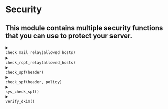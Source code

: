 # Security
## This module contains multiple security functions that you can use to protect your server.
<details>
<summary>
<code>
check_mail_relay(allowed_hosts)
</code>
</summary>
<br/>
<div style='padding: 10px; border-radius: 5px; border-style: solid; border-color: white'>
 Do not accept a message from a known internal domain if the client is unknown.

 # Args
 * `allowed_hosts` - group of IPv4 | IPv6 | IPv4 range | IPv6 range | fqdn

 # Return
 * `deny()`
 * `next()`

 # Effective smtp stage
 `mail` and onwards.

 # Example
 ```js
 mail: [
    rule "check mail relay" || {
        object allowed_hosts group = [
            object mta_ip ip4 = "192.168.1.254",
            object mta_fqdn fqdn = "mta-internal.foobar.com"
        ];
        check_mail_relay(allowed_hosts)
    }
 ]

 
 ```

</div>
<br/>
</details>
<details>
<summary>
<code>
check_rcpt_relay(allowed_hosts)
</code>
</summary>
<br/>
<div style='padding: 10px; border-radius: 5px; border-style: solid; border-color: white'>
 Do not accept open relaying.

 # Args

 * `allowed_hosts` - group of IPv4 | IPv6 | IPv4 range | IPv6 range | fqdn

 # Return
 * `deny()`
 * `next()`

 # Effective smtp stage
 `rcpt` only.

 # Example
 ```js
 rcpt: [
    rule "check rcpt relay" || {
        object allowed_hosts group = [
            object mta_ip ip4 = "192.168.1.254",
            object mta_fqdn fqdn = "mta-internal.foobar.com"
        ];
        check_rcpt_relay(allowed_hosts)
    }
 ]

 
 ```

</div>
<br/>
</details>
<details>
<summary>
<code>
check_spf(header)
</code>
</summary>
<br/>
<div style='padding: 10px; border-radius: 5px; border-style: solid; border-color: white'>
 Check spf record following the Sender Policy Framework (RFC 7208).
 A wrapper with the policy set to "strict" by default.
 see https://datatracker.ietf.org/doc/html/rfc7208

 # Args

 * `header` - "spf" | "auth" | "both" | "none"

 # Return
 * `deny(code550_7_23 | code451_7_24 | code550_7_24)` - an error occurred during lookup. (returned even when a softfail is received using the "strict" policy)
 * `next()` - the operation succeeded.

 # Effective smtp stage
 `rcpt` and onwards.

 # Errors
 * The `header` argument is not valid.
 * The `policy` argument is not valid.

 # Note
 `check_spf` only checks for the sender's identity, not the `helo` value.

 # Example
 ```js
 #{
     mail: [
        rule "check spf relay" || check_spf(allowed_hosts),
     ]
 }

 #{
     mail: [
         // if this check succeed, it wil return `next`.
         // if it fails, it might return `deny` with a custom code
         // (X.7.24 or X.7.25 for exemple)
         //
         // if you want to use the return status, just put the check_spf
         // function on the last line of your rule.
         rule "check spf 1" || {
             log("debug", `running sender policy framework on ${ctx().mail_from} identity ...`);
             check_spf("spf", "soft")
         },

         // policy is set to "strict" by default.
         rule "check spf 2" || check_spf("both"),
     ],
 }
 ```
 

</div>
<br/>
</details>
<details>
<summary>
<code>
check_spf(header, policy)
</code>
</summary>
<br/>
<div style='padding: 10px; border-radius: 5px; border-style: solid; border-color: white'>
 Check spf record following the Sender Policy Framework (RFC 7208).
 see https://datatracker.ietf.org/doc/html/rfc7208

 # Args

 * `header` - "spf" | "auth" | "both" | "none"
 * `policy` - "strict" | "soft"

 # Return
 * `deny(code550_7_23 | code451_7_24 | code550_7_24)` - an error occurred during lookup. (returned even when a softfail is received using the "strict" policy)
 * `next()` - the operation succeeded.

 # Effective smtp stage
 `rcpt` and onwards.

 # Errors
 * The `header` argument is not valid.
 * The `policy` argument is not valid.

 # Note
 `check_spf` only checks for the sender's identity, not the `helo` value.

 # Example
 ```js
 #{
     mail: [
        rule "check spf" || check_spf("spf", "soft")
     ]
 }

 #{
     mail: [
         // if this check succeed, it wil return `next`.
         // if it fails, it might return `deny` with a custom code
         // (X.7.24 or X.7.25 for exemple)
         //
         // if you want to use the return status, just put the check_spf
         // function on the last line of your rule.
         rule "check spf 1" || {
             log("debug", `running sender policy framework on ${ctx().mail_from} identity ...`);
             check_spf("spf", "soft")
         },

         // policy is set to "strict" by default.
         rule "check spf 2" || check_spf("both"),
     ],
 }
 ```

 

</div>
<br/>
</details>
<details>
<summary>
<code>
sys_check_spf()
</code>
</summary>
<br/>
<div style='padding: 10px; border-radius: 5px; border-style: solid; border-color: white'>
 WARNING: This is a low level api.

 Get spf record following the Sender Policy Framework (RFC 7208).
 see https://datatracker.ietf.org/doc/html/rfc7208

 # Return
 * a rhai `Map`
     * result (String) : the result of an SPF evaluation.
     * cause  (String) : the "mechanism" that matched or the "problem" error (RFC 7208-9.1).

 # Effective smtp stage
 `rcpt` and onwards.

 # Note
 `check_spf` only checks for the sender's identity, not the `helo` value.

 # Example
 ```js
 #{
     mail: [
         rule "raw check spf" || {
             let query = sys_check_spf();

             log("debug", `result: ${query.result}`);

             // the 'result' parameter gives you the result of evaluation.
             // (see https://datatracker.ietf.org/doc/html/rfc7208#section-2.6)
             switch query.result {
                 "pass" => next(),
                 "fail" => {
                     // the 'cause' parameter gives you the cause of the result if there
                     // was an error, and the mechanism of the result if it succeeded.
                     log("error", `check spf error: ${query.cause}`);
                     deny()
                 },
                 _ => next(),
             };
         },
     ],
 }
 ```

 

</div>
<br/>
</details>
<details>
<summary>
<code>
verify_dkim()
</code>
</summary>
<br/>
<div style='padding: 10px; border-radius: 5px; border-style: solid; border-color: white'>
 Verify the `DKIM-Signature` header(s) in the mail and produce a `Authentication-Results`.
 see https://datatracker.ietf.org/doc/html/rfc6376

 # Return
 * `accept()` - a signature was successfully verified.
 * `deny()` - no signature could be verified.

 

</div>
<br/>
</details>